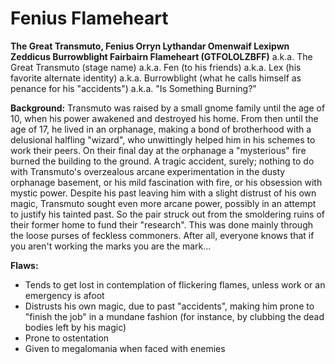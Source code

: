 <!-- TITLE: Fenius' Description -->
<!-- SUBTITLE: Profile of the Scoundrel Fenius Flameheart -->

# Fenius Flameheart
**The Great Transmuto, Fenius Orryn Lythandar Omenwaif Lexipwn Zeddicus Burrowblight Fairbairn Flameheart (GTFOLOLZBFF)**
a.k.a. The Great Transmuto (stage name)
a.k.a. Fen (to his friends)
a.k.a. Lex (his favorite alternate identity)
a.k.a. Burrowblight (what he calls himself as penance for his "accidents")
a.k.a. "Is Something Burning?"


**Background:**
Transmuto was raised by a small gnome family until the age of 10, when his power awakened and destroyed his home. From then until the age of 17, he lived in an orphanage, making a bond of brotherhood with a delusional halfling "wizard", who unwittingly helped him in his schemes to work their peers. On their final day at the orphanage a "mysterious" fire burned the building to the ground. A tragic accident, surely; nothing to do with Transmuto's overzealous arcane experimentation in the dusty orphanage basement, or his mild fascination with fire, or his obsession with mystic power. Despite his past leaving him with a slight distrust of his own magic, Transmuto sought even more arcane power, possibly in an attempt to justify his tainted past. So the pair struck out from the smoldering ruins of their former home to fund their "research". This was done mainly through the loose purses of feckless commoners. After all, everyone knows that if you aren't working the marks you are the mark...

**Flaws:**
* Tends to get lost in contemplation of flickering flames, unless work or an emergency is afoot
* Distrusts his own magic, due to past "accidents", making him prone to "finish the job" in a mundane fashion (for instance, by clubbing the dead bodies left by his magic)
* Prone to ostentation
* Given to megalomania when faced with enemies
